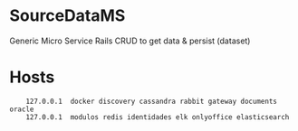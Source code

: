 # SourceDataMS
Generic Micro Service Rails CRUD to get data &amp; persist (dataset)


# Hosts
```
    127.0.0.1  docker discovery cassandra rabbit gateway documents oracle
    127.0.0.1  modulos redis identidades elk onlyoffice elasticsearch
```